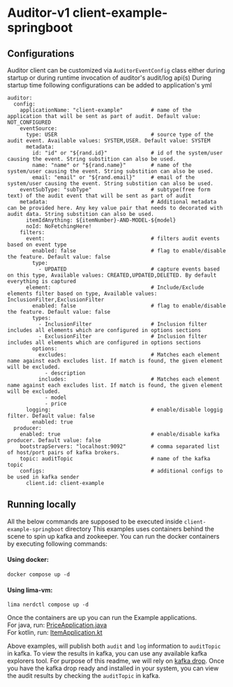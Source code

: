 # Auditor-v1 client-example-springboot

## Configurations
Auditor client can be customized via `AuditorEventConfig` class either during startup or during runtime invocation of auditor's audit/log api(s)
During startup time following configurations can be added to application's yml

```
auditor:
  config:
    applicationName: "client-example"         # name of the application that will be sent as part of audit. Default value: NOT_CONFIGURED
    eventSource:
      type: USER                              # source type of the audit event. Available values: SYSTEM,USER. Default value: SYSTEM
      metadata:
        id: "id" or "${rand.id}"              # id of the system/user causing the event. String substition can also be used.
        name: "name" or "${rand.name}"        # name of the system/user causing the event. String substition can also be used.
        email: "email" or "${rand.email}"     # email of the system/user causing the event. String substition can also be used.
    eventSubType: "subType"                   # subtype(free form text) of the audit event that will be sent as part of audit
    metadata:                                 # Additional metadata can be provided here. Any key value pair that needs to decorated with audit data. String substition can also be used.
      itemIdAnything: ${itemNumber}-AND-MODEL-${model}
      noId: NoFetchingHere!
    filters:
      event:                                  # filters audit events based on event type
        enabled: false                        # flag to enable/disable the feature. Default value: false
        type:
          - UPDATED                           # capture events based on this type, Available values: CREATED,UPDATED,DELETED. By default everything is captured
      element:                                # Include/Exclude elements filter based on type, Available values: InclusionFilter,ExclusionFilter
        enabled: false                        # flag to enable/disable the feature. Default value: false
        types:
          - InclusionFilter                   # Inclusion filter includes all elements which are configured in options sections
          - ExclusionFilter                   # Inclusion filter includes all elements which are configured in options sections
        options:
          excludes:                           # Matches each element name against each excludes list. If match is found, the given element will be excluded.
            - description
          includes:                           # Matches each element name against each excludes list. If match is found, the given element will be excluded.
            - model
            - price
      logging:                                # enable/disable loggig filter. Default value: false
        enabled: true
  producer:
    enabled: true                             # enable/disable kafka producer. Default value: false
    bootstrapServers: "localhost:9092"        # comma separated list of host/port pairs of kafka brokers.
    topic: auditTopic                         # name of the kafka topic
    configs:                                  # additional configs to be used in kafka sender
      client.id: client-example
```

## Running locally
All the below commands are supposed to be executed inside `client-example-springboot` directory
This examples uses containers behind the scene to spin up kafka and zookeeper.
You can run the docker containers by executing following commands:
#### Using docker:
```
docker compose up -d
```
#### Using lima-vm:
```
lima nerdctl compose up -d
```
Once the containers are up you can run the Example applications.<br/>
For java, run: [PriceApplication.java](./src/main/java/fooprice/PriceApplication.java)<br/>
For kotlin, run: [ItemApplication.kt](./src/main/kotlin/foo/ItemApplication.kt)

Above examples, will publish both `audit` and `log` information to `auditTopic` in kafka. To view the results in kafka,
you can use any available kafka explorers tool. For purpose of this readme, we will rely on [kafka drop](https://github.com/obsidiandynamics/kafdrop).
Once you have the kafka drop ready and installed in your system, you can view the audit results by checking the `auditTopic` in kafka.
